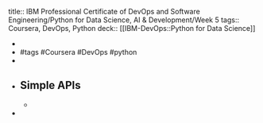 title:: IBM Professional Certificate of DevOps and Software Engineering/Python for Data Science, AI & Development/Week 5
tags:: Coursera, DevOps, Python
deck:: [[IBM-DevOps::Python for Data Science]]

-
- #tags #Coursera #DevOps #python
-
- ## Simple APIs
	-
-